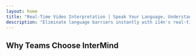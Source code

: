 ```yaml
---
layout: home
title: "Real-Time Video Interpretation | Speak Your Language, Understand All | i14n"
description: "Eliminate language barriers instantly with i14n's real-time video interpretation. Join meetings in your native language while everyone understands perfectly. Why learn a new language when technology can bridge the gap?"
---
```


<!-- text="**Invest in strategy, not vocabulary**. &nbsp; InterMind interprets while you innovate." -->
<!-- text="It’s Not Just Interpreting. It’s Interpreting with a Mind." -->
<!-- text="Save Your Mind, Let AI Do The Interpreting" -->
<!-- text="Why Train Your Mind When AI Can Interpret Everything?" -->
<!-- text="The Human Mind: Wasted on Interpreting in the AI Era" -->

<HeroSection
title="Live **Interpretation** Video Meetings"
text="Classrooms take years; InterMind delivers real-time understanding today, in every language.">
<NavButton to="./guide/what-is-intermind" buttonClass="brand" buttonLabel="Get Started" />
<AuthButton text="Sign In" buttonClass="alt" />
</HeroSection>

<FeatureBlock :card="{
  title: 'Speak instantly across 132 languages',
  details: 'InterMind enables every participant to speak their native language — naturally, in real time, and without subtitles or lag.',
    items: [
      '🎙️ Speak freely — be understood instantly.',
      '🧠 AI-powered interpretation captures tone, intent, and industry-specific terminology.',
      '🔄 Two-way, continuous, voice-to-voice interpretation with zero manual setup.',
    ],
  link: './guide/use-cases#instant-understanding',
  src: {
    light: '1.png',
    dark: '1.png',
    width: '80%'
  },
  inversion: false
}" />

<FeatureBlock :card="{
  title: 'The ‘Mind’ Behind the Interpretation',
  details: 'InterMind turns every multilingual call into clear, searchable knowledge.',
  items: [
    '🔍 Instantly search any content across past and current meetings. Ask questions naturally, get precise answers without reviewing recordings.',
    '✅ Never miss action items from any meeting. Our AI extracts tasks, owners and deadlines automatically from conversations.',
    '📝 AI meeting summaries deliver key points instantly in any language, keeping everyone aligned without manual note-taking.',
  ],
  link: './guide/use-cases#meeting-intelligence',
  src: {
    light: '2l.png',
    dark:  '2d.png',
    width: '80%'
  },
  inversion: true
}" />

<FeatureBlock :card="{
  title: 'Built for Serious Meetings — Not Just Talking',
  details: 'InterMind is a professional-grade video meeting platform, not a lightweight add-on or plugin.',
  items: [
    '🎙️ 1080p resolution, smart noise suppression, and focused voice pickup.',
    '🗓 Scheduling, moderation, demos, recording, and full calendar integration — all built in, ready to go.',
    '💬 Live transcripts, participant chat, and an AI assistant that keeps meetings productive.'
  ],
  link: './guide/features#video-platform',
  src: {
    light: '3.png',
    dark: '3.png',
    width: '80%'
  },
  inversion: false
}" />

<FeatureBlock
  :card="{
    title: 'Secure & Confidential by Design',
    details:
      'InterMind is built for conversations where trust matters. While we rely on best-in-class third-party infrastructure, **confidentiality is always in your hands**.',
    items: [
      '🌍 Region-based privacy — choose where your data is processed. We route all interpretation, storage, and analytics through infrastructure aligned with your compliance zone (e.g. EU, US, Asia).',
      '🔒 Private by default — InterMind itself **never** stores or uses your content for training, profiling, or third-party access.',
      '📜 Compliant by architecture — GDPR, CCPA, and UAE PDPL-ready, with full support for export and deletion rights.'
    ],
    link: './guide/security',
    src: {
      light: '4.png',
      dark: '4.png',
      width: '80%'
    },
    inversion: true
  }"
/>

## Why Teams Choose InterMind

<BenefitsList :features="[
  {
    // icon: '🧠',
    title: 'Understand Instantly — Speak Naturally',
    text: 'Real-time AI interpretation with zero friction. Participants speak their **native language** and hear others as if they shared the same tongue — with tone, nuance, and emotional fidelity fully preserved.'
  },
  {
    // icon: '🚀',
    title: 'Communication That Outpaces Language Learning',
    text: 'Skip the 2,000-hour journey to fluency. InterMind delivers **professional-grade multilingual communication** instantly — no training required.'
  },
  {
    // icon: '🌐',
    title: 'Speak Across 132 Languages — Without Thinking About It',
    text: 'No language selection. No interpreter coordination. InterMind **detects, adapts, and interprets** automatically — as if the barrier never existed.'
  },
  // {
  //   // icon: '🎯',
  //   title: 'AI That Thinks in Context, Not in Phrases',
  //   text: 'Enterprise-grade interpretation that understands context, speaker intent, and terminology — even in **legal, medical, or technical domains**.'
  // }
]" />
